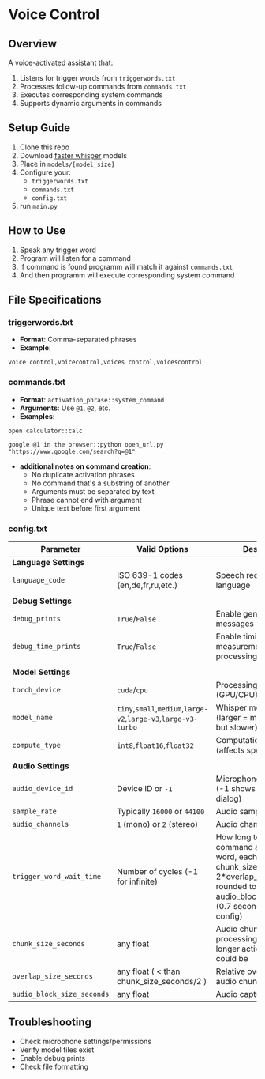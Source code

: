 # Voice Control

## Overview
A voice-activated assistant that:
1. Listens for trigger words from `triggerwords.txt`
2. Processes follow-up commands from `commands.txt`
3. Executes corresponding system commands
4. Supports dynamic arguments in commands

## Setup Guide
1. Clone this repo
2. Download [faster whisper](https://huggingface.co/Systran) models
3. Place in `models/[model_size]`
4. Configure your:
   - `triggerwords.txt`
   - `commands.txt`
   - `config.txt`
5. run `main.py`

## How to Use
1. Speak any trigger word
2. Program will listen for a command
3. If command is found programm will match it against `commands.txt`
4. And then programm will execute corresponding system command

## File Specifications

### triggerwords.txt
- **Format**: Comma-separated phrases
- **Example**:
```
voice control,voicecontrol,voices control,voicescontrol
```
### commands.txt
- **Format**: `activation_phrase::system_command`
- **Arguments**: Use `@1`, `@2`, etc.
- **Examples**:
```
open calculator::calc
```
```
google @1 in the browser::python open_url.py "https://www.google.com/search?q=@1"
```

- **additional notes on command creation**:
   - No duplicate activation phrases
   - No command that's a substring of another
   - Arguments must be separated by text
   - Phrase cannot end with argument
   - Unique text before first argument

### сonfig.txt

| Parameter                    | Valid Options                          | Description |
|----------------------------|----------------------------------------|-------------|
| **Language Settings**      |                                        |             |
| `language_code`            | ISO 639-1 codes (en,de,fr,ru,etc.)     | Speech recognition language |
|                            |                                        |             |
| **Debug Settings**         |                                        |             |
| `debug_prints`             | `True`/`False`                         | Enable general debug messages |
| `debug_time_prints`        | `True`/`False`                | Enable timing measurements for each processing step |
|                            |                                        |             |
| **Model Settings**         |                                        |             |
| `torch_device`             | `cuda`/`cpu`                           | Processing device (GPU/CPU) |
| `model_name`               | `tiny`,`small`,`medium`,`large-v2`,`large-v3`,`large-v3-turbo`    | Whisper model size (larger = more accurate but slower) |
| `compute_type`             | `int8`,`float16`,`float32`         | Computation precision (affects speed/accuracy) |
|                            |                                        |             |
| **Audio Settings**         |                                        |             |
| `audio_device_id`          | Device ID or `-1`             | Microphone input device (-1 shows selection dialog) |
| `sample_rate`              | Typically `16000` or `44100`           | Audio sampling rate in Hz |
| `audio_channels`           | `1` (mono) or `2` (stereo)             | Audio channels |
| `trigger_word_wait_time`   | Number of cycles (-1 for infinite)| How long to wait for command after trigger word, each cycle takes chunk_size_seconds-2\*overlap_size_seconds rounded to the nearest audio_block_size_seconds (0.7 seconds for default config) |
| `chunk_size_seconds`       | any float      | Audio chunk size for processing, the bigger the longer activation phrases could be |
| `overlap_size_seconds`     | any float ( < than chunk_size_seconds/2 )                       | Relative overlap between audio chunks |
| `audio_block_size_seconds` | any float                        | Audio capture block size |


## Troubleshooting
- Check microphone settings/permissions
- Verify model files exist
- Enable debug prints
- Check file formatting